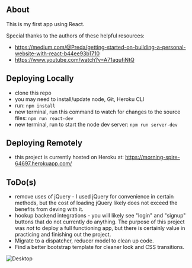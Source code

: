 About
-----------------------------------
This is my first app using React.

Special thanks to the authors of these helpful resources:
  * https://medium.com/@Preda/getting-started-on-building-a-personal-website-with-react-b44ee93b1710
  * https://www.youtube.com/watch?v=A71aqufiNtQ


Deploying Locally
-----------------------------------
- clone this repo
- you may need to install/update node, Git, Heroku CLI
- run: ```npm install```
- new terminal, run this command to watch for changes to the source files: ```npm run react-dev```
- new terminal, run to start the node dev server: ```npm run server-dev```

Deploying Remotely
-----------------------------------
- this project is currently hosted on Heroku at: https://morning-spire-64697.herokuapp.com/

ToDo(s)
-----------------------------------
- remove uses of jQuery - I used jQuery for convenience in certain methods, but the cost of loading jQuery likely does not exceed the benefits from deving with it.
- hookup backend integrations - you will likely see "login" and "signup" buttons that do not currently do anything. The purpose of this project was *not* to deploy a full functioning app, but there is certainly value in practicing and finishing out the project.
- Migrate to a dispatcher, reducer model to clean up code.
- Find a better bootstrap template for cleaner look and CSS transitions.

![Desktop](https://github.com//Re/blob/master/documentation/browserStackDiagram.png?raw=true "Browser Stack Diagram")

